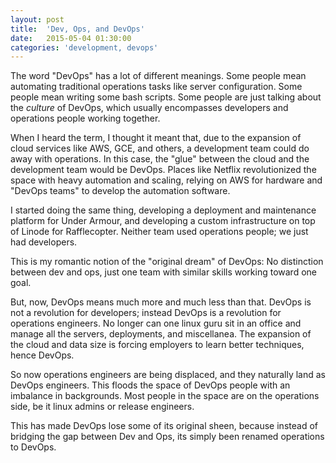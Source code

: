 ```yaml
---
layout: post
title:  'Dev, Ops, and DevOps'
date:   2015-05-04 01:30:00
categories: 'development, devops'
---
```


The word "DevOps" has a lot of different meanings. Some people mean automating traditional operations tasks like server configuration. Some people mean writing some bash scripts. Some people are just talking about the _culture_ of DevOps, which usually encompasses developers and operations people working together.

When I heard the term, I thought it meant that, due to the expansion of cloud services like AWS, GCE, and others, a development team could do away with operations. In this case, the "glue" between the cloud and the development team would be DevOps. Places like Netflix revolutionized the space with heavy automation and scaling, relying on AWS for hardware and "DevOps teams" to develop the automation software.

I started doing the same thing, developing a deployment and maintenance platform for Under Armour, and developing a custom infrastructure on top of Linode for Rafflecopter. Neither team used operations people; we just had developers.

This is my romantic notion of the "original dream" of DevOps: No distinction between dev and ops, just one team with similar skills working toward one goal.

But, now, DevOps means much more and much less than that. DevOps is not a revolution for developers; instead DevOps is a revolution for operations engineers. No longer can one linux guru sit in an office and manage all the servers, deployments, and miscellanea. The expansion of the cloud and data size is forcing employers to learn better techniques, hence DevOps.

So now operations engineers are being displaced, and they naturally land as DevOps engineers. This floods the space of DevOps people with an imbalance in backgrounds. Most people in the space are on the operations side, be it linux admins or release engineers.

This has made DevOps lose some of its original sheen, because instead of bridging the gap between Dev and Ops, its simply been renamed operations to DevOps.